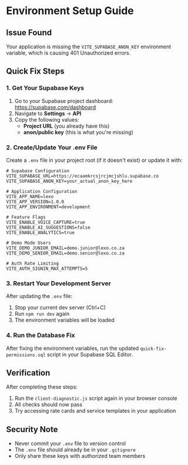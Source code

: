 # Environment Setup Guide

## Issue Found
Your application is missing the `VITE_SUPABASE_ANON_KEY` environment variable, which is causing 401 Unauthorized errors.

## Quick Fix Steps

### 1. Get Your Supabase Keys
1. Go to your Supabase project dashboard: https://supabase.com/dashboard
2. Navigate to **Settings** → **API**
3. Copy the following values:
   - **Project URL** (you already have this)
   - **anon/public key** (this is what you're missing)

### 2. Create/Update Your .env File
Create a `.env` file in your project root (if it doesn't exist) or update it with:

```env
# Supabase Configuration
VITE_SUPABASE_URL=https://ecaamkrcsjrcjmcjshlu.supabase.co
VITE_SUPABASE_ANON_KEY=your_actual_anon_key_here

# Application Configuration
VITE_APP_NAME=lexo
VITE_APP_VERSION=1.0.0
VITE_APP_ENVIRONMENT=development

# Feature Flags
VITE_ENABLE_VOICE_CAPTURE=true
VITE_ENABLE_AI_SUGGESTIONS=false
VITE_ENABLE_ANALYTICS=true

# Demo Mode Users
VITE_DEMO_JUNIOR_EMAIL=demo.junior@lexo.co.za
VITE_DEMO_SENIOR_EMAIL=demo.senior@lexo.co.za

# Auth Rate Limiting
VITE_AUTH_SIGNIN_MAX_ATTEMPTS=5
```

### 3. Restart Your Development Server
After updating the `.env` file:
1. Stop your current dev server (Ctrl+C)
2. Run `npm run dev` again
3. The environment variables will be loaded

### 4. Run the Database Fix
After fixing the environment variables, run the updated `quick-fix-permissions.sql` script in your Supabase SQL Editor.

## Verification
After completing these steps:
1. Run the `client-diagnostic.js` script again in your browser console
2. All checks should now pass
3. Try accessing rate cards and service templates in your application

## Security Note
- Never commit your `.env` file to version control
- The `.env` file should already be in your `.gitignore`
- Only share these keys with authorized team members